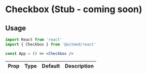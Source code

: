 # Checkbox (Stub - coming soon)

## Usage

```jsx
import React from 'react'
import { Checkbox } from '@aitmed/react'

const App = () => <Checkbox />
```

| Prop | Type | Default | Description |
| ---- | ---- | ------- | ----------- |

